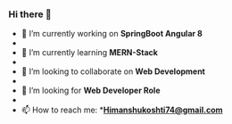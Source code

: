 ### Hi there 👋



- 🔭 I’m currently working on **SpringBoot Angular 8**
- 
- 🌱 I’m currently learning **MERN-Stack**
- 
- 👯 I’m looking to collaborate on **Web Development**
- 
- 🤔 I’m looking for  **Web Developer Role**
- 
- 📫 How to reach me: ***Himanshukoshti74@gmail.com**


